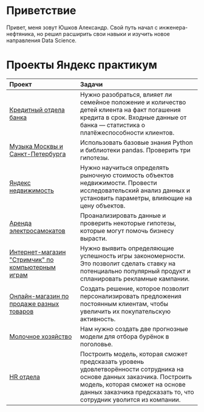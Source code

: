 # Приветствие
Привет, меня зовут Юшков Александр. Свой путь начал с инженера-нефтяника, но решил расширить свои навыки и изучить новое направления Data Science. 

# Проекты Яндекс практикум

| Проект | Задачи |
| :-----------| :----------- |
| [Кредитный отдела банка](https://github.com/Unerster/WAY_DS/blob/b7e6311e54a1fe8238d0b52348578ca00ba044ef/music_project/pr_music.ipynb)| Нужно разобраться, влияет ли семейное положение и количество детей клиента на факт погашения кредита в срок. Входные данные от банка — статистика о платёжеспособности клиентов.|
| [Музыка Москвы и Санкт-Петербурга](https://github.com/Unerster/WAY_DS/blob/b7e6311e54a1fe8238d0b52348578ca00ba044ef/music_project/pr_music.ipynb)| Использовать базовые знания Python и библиотеки pandas. Проверить три гипотезы.|
| [Яндекс недвижимость](https://github.com/Unerster/WAY_DS/blob/2a82f6ab1a4577736dc59c6bb33434007edaa375/real_estate_project/pr_real_estate.ipynb)| Нужно научиться определять рыночную стоимость объектов недвижимости. Провести исследовательский анализ данных и установить параметры, влияющие на цену объектов.|
|[Аренда электросамокатов](https://github.com/Unerster/WAY_DS/blob/7f5bcb3be22b44ee9705d7b116477d09331c751f/go_users_project/pr_users_go.ipynb)| Проанализировать данные и проверить некоторые гипотезы, которые могут помочь бизнесу вырасти.|
|[Интернет-магазин "Стримчик" по компьютерным играм](https://github.com/Unerster/WAY_DS/blob/4aab9c417152e637c740aaaefa1359aa5136d20f/computer_games_project/pr_computer_games.ipynb)| Нужно выявить определяющие успешность игры закономерности. Это позволит сделать ставку на потенциально популярный продукт и спланировать рекламные кампании.|
|[Онлайн-магазин по продаже разных товаров](https://github.com/Unerster/WAY_DS/blob/3b9cbd8dbc32a5d96e60c65f99d9168271bc137f/online_store_project/pr_online_store.ipynb)| Создать решение, которое позволит персонализировать предложения постоянным клиентам, чтобы увеличить их покупательскую активность.|
|[Молочное хозяйство](https://github.com/Unerster/WAY_DS/blob/8f159b396a255491a28018b32b88b78cc4a7a13c/cow_farm_project/pr_cow_farm.ipynb)| Нам нужно создать две прогнозные модели для отбора бурёнок в поголовье.|
|[HR отдела](https://github.com/Unerster/WAY_DS/blob/283495fe70a0b8d17b7b5d3b90a5d68ad6f01346/hr_departament_project/pr_hr_department.ipynb)| Построить модель, которая сможет предсказать уровень удовлетворённости сотрудника на основе данных заказчика. Построить модель, которая сможет на основе данных заказчика предсказать то, что сотрудник уволится из компании.|
